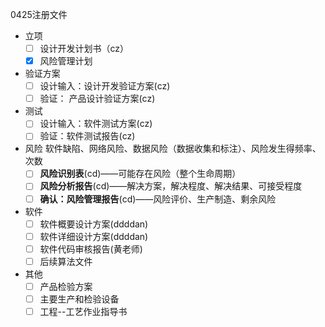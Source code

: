 0425注册文件

- 立项
	- [ ] 设计开发计划书（cz）
	- [x] 风险管理计划

- 验证方案
	- [ ] 设计输入：设计开发验证方案(cz)
	- [ ] 验证： 产品设计验证方案(cz)
- 测试
	- [ ] 设计输入：软件测试方案(cz)
	- [ ] 验证：软件测试报告(cz)
- 风险
	软件缺陷、网络风险、数据风险（数据收集和标注）、风险发生得频率、次数
	- [ ] **风险识别表**(cd)——可能存在风险（整个生命周期）
	- [ ] **风险分析报告**(cd)——解决方案，解决程度、解决结果、可接受程度
	- [ ] **确认：风险管理报告**(cd)——风险评价、生产制造、剩余风险
- 软件
	- [ ] 软件概要设计方案(ddddan)
	- [ ] 软件详细设计方案(ddddan)
	- [ ] 软件代码审核报告(黄老师)
	- [ ] 后续算法文件
- 其他
	- [ ] 产品检验方案
	- [ ] 主要生产和检验设备
	- [ ] 工程--工艺作业指导书